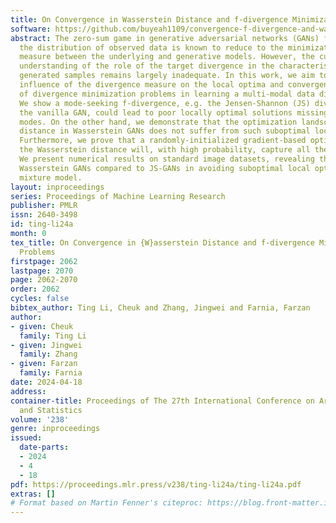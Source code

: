 ```yaml
---
title: On Convergence in Wasserstein Distance and f-divergence Minimization Problems
software: https://github.com/buyeah1109/convergence-f-divergence-and-wasserstein
abstract: The zero-sum game in generative adversarial networks (GANs) for learning
  the distribution of observed data is known to reduce to the minimization of a divergence
  measure between the underlying and generative models. However, the current theoretical
  understanding of the role of the target divergence in the characteristics of GANs’
  generated samples remains largely inadequate. In this work, we aim to analyze the
  influence of the divergence measure on the local optima and convergence properties
  of divergence minimization problems in learning a multi-modal data distribution.
  We show a mode-seeking f-divergence, e.g. the Jensen-Shannon (JS) divergence in
  the vanilla GAN, could lead to poor locally optimal solutions missing some underlying
  modes. On the other hand, we demonstrate that the optimization landscape of 1-Wasserstein
  distance in Wasserstein GANs does not suffer from such suboptimal local minima.
  Furthermore, we prove that a randomly-initialized gradient-based optimization of
  the Wasserstein distance will, with high probability, capture all the existing modes.
  We present numerical results on standard image datasets, revealing the success of
  Wasserstein GANs compared to JS-GANs in avoiding suboptimal local optima under a
  mixture model.
layout: inproceedings
series: Proceedings of Machine Learning Research
publisher: PMLR
issn: 2640-3498
id: ting-li24a
month: 0
tex_title: On Convergence in {W}asserstein Distance and f-divergence Minimization
  Problems
firstpage: 2062
lastpage: 2070
page: 2062-2070
order: 2062
cycles: false
bibtex_author: Ting Li, Cheuk and Zhang, Jingwei and Farnia, Farzan
author:
- given: Cheuk
  family: Ting Li
- given: Jingwei
  family: Zhang
- given: Farzan
  family: Farnia
date: 2024-04-18
address:
container-title: Proceedings of The 27th International Conference on Artificial Intelligence
  and Statistics
volume: '238'
genre: inproceedings
issued:
  date-parts:
  - 2024
  - 4
  - 18
pdf: https://proceedings.mlr.press/v238/ting-li24a/ting-li24a.pdf
extras: []
# Format based on Martin Fenner's citeproc: https://blog.front-matter.io/posts/citeproc-yaml-for-bibliographies/
---
```

